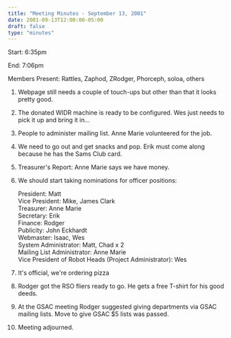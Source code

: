 ```yaml
---
title: "Meeting Minutes - September 13, 2001"
date: 2001-09-13T12:00:00-05:00
draft: false
type: "minutes"
---
```


Start: 6:35pm </p><p>
End: 7:06pm </p><p>
Members Present: Rattles, Zaphod, ZRodger, Phorceph, soloa, others </p><p>
1. Webpage still needs a couple of touch-ups but other than that it looks pretty good. </p><p>
2. The donated WIDR machine is ready to be configured.  Wes just needs to pick it up and bring it in... </p><p>
3. People to administer mailing list.  Anne Marie volunteered for the job. </p><p>
4. We need to go out and get snacks and pop.  Erik must come along because he has the Sams Club card. </p><p>
5. Treasurer's Report: Anne Marie says we have money. </p><p>
6. We should start taking nominations for officer positions: </p><p>
President: Matt<br> Vice President: Mike, James Clark<br> Treasurer: Anne Marie<br> Secretary: Erik<br> Finance: Rodger<br> Publicity: John Eckhardt<br> Webmaster: Isaac, Wes<br> System Administrator: Matt, Chad x 2<br> Mailing List Administrator: Anne Marie<br> Vice President of Robot Heads (Project Administrator): Wes<br> </p><p>
7. It's official, we're ordering pizza </p><p>
8. Rodger got the RSO fliers ready to go.  He gets a free T-shirt for his good deeds. </p><p>
9. At the GSAC meeting Rodger suggested giving departments via GSAC mailing lists.  Move to give GSAC $5 lists was passed. </p><p>
10. Meeting adjourned. </p>
